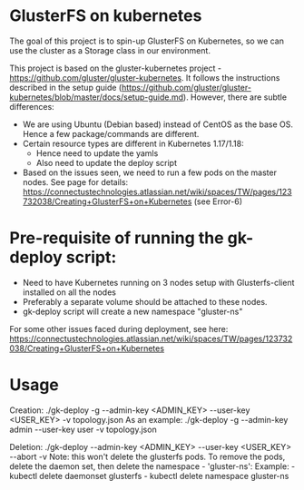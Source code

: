  # GlusterFS on kubernetes

The goal of this project is to spin-up GlusterFS on Kubernetes, so we can use the cluster as a Storage class in our environment.

This project is based on the gluster-kubernetes project - https://github.com/gluster/gluster-kubernetes. It follows the instructions described in the setup guide (https://github.com/gluster/gluster-kubernetes/blob/master/docs/setup-guide.md). However, there are subtle differences:
- We are using Ubuntu (Debian based) instead of CentOS as the base OS. Hence a few package/commands are different.
- Certain resource types are different in Kubernetes 1.17/1.18:
    - Hence need to update the yamls
    - Also need to update the deploy script
- Based on the issues seen, we need to run a few pods on the master nodes. See page for details: https://connectustechnologies.atlassian.net/wiki/spaces/TW/pages/123732038/Creating+GlusterFS+on+Kubernetes (see Error-6)

# Pre-requisite of running the gk-deploy script:
- Need to have Kubernetes running on 3 nodes setup with Glusterfs-client installed on all the nodes
- Preferably a separate volume should be attached to these nodes.
- gk-deploy script will create a new namespace "gluster-ns"

For some other issues faced during deployment, see here: https://connectustechnologies.atlassian.net/wiki/spaces/TW/pages/123732038/Creating+GlusterFS+on+Kubernetes

# Usage
Creation:
  ./gk-deploy -g --admin-key <ADMIN_KEY> --user-key <USER_KEY> -v topology.json
  As an example: ./gk-deploy -g --admin-key admin --user-key user -v topology.json


Deletion:
  ./gk-deploy --admin-key <ADMIN_KEY> --user-key <USER_KEY> --abort -v
  Note: this won't delete the glusterfs pods. To remove the pods, delete the daemon set, then delete the namespace - 'gluster-ns':
  Example:
    - kubectl delete daemonset glusterfs
    - kubectl delete namespace gluster-ns


